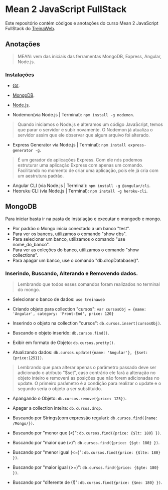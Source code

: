 # Mean 2 JavaScript FullStack

Este repositório contém códigos e anotações do curso Mean 2 JavaScript FullStack do [TreinaWeb](https://www.treinaweb.com.br/curso/mean-2-javascript-full-stack).


## Anotações

> MEAN: vem das iniciais das ferramentas MongoDB, Express, Angular, Node.js.

### Instalações
- [Git](https://git-scm.com/downloads).
- [MongoDB](https://www.mongodb.com/download-center).
- [Node.js](https://nodejs.org/en/download/).

- Nodemon(via Node.js | Terminal): `npm install -g nodemon`.
> Quando iniciamos o Node.js e alteramos um código JavaScript, temos que parar o servidor e subir novamente. O Nodemon já atualiza o servidor assim que ele observar que algum arquivo foi alterado.

- Express Generator via Node.js | Terminal): `npm install express-generator -g`.
> É um gerador de aplicações Express. Com ele nós podemos estruturar uma aplicação Express com apenas um comando. Facilitando no momento de criar uma aplicação, pois ele já cria com um aestrutura padrão.

- Angular CLI (via Node.js | Terminal): `npm install -g @angular/cli`.
- Heoruku CLI (via Node.js | Terminal): `npm install -g heroku-cli`.

## MongoDB
Para iniciar basta ir na pasta de instalação e executar o mongodb e mongo.
- Por padrão o Mongo inicia conectado a um banco "test".
- Para ver os bancos, utilizamos o comando "show dbs".
- Para selecionar um banco, utilizamos o comando "use nome_do_banco".
- Para ver as coleções do banco, utilizamos o comando "show collections".
- Para apagar um banco, use o comando "db.dropDatabase()".

### Inserindo, Buscando, Alterando e Removendo dados.
> Lembrando que todos esses comandos foram realizados no terminal do mongo.
- Selecionar o banco de dados: `use treinaweb`
- Criando objeto para collection "cursos": `var cursosObj = {name: 'Angular', category: 'Front-End', price: 120}`
- Inserindo o objeto na collection "cursos": `db.cursos.insert(cursosObj)`.
- Buscando o objeto inserido: `db.cursos.find()`.
- Exibir em formato de Objeto: `db.cursos.pretty()`.

- Atualizando dados: `db.cursos.update({name: 'Angular'}, {$set: {price:125}})`.
> Lembrando que para alterar apenas o parâmetro passado deve ser adicionado o atributo "$set", caso contrário ele fará a alteração no objeto inteiro e removerá as posições que não forem adicionadas no update. O primeiro parâmetro é a condição para realizar o update e o segundo seria o objeto a ser substituido.

- Apangando o Objeto: `db.cursos.remove({price: 125})`.
- Apagar a collection inteira: `db.cursos.drop`.

- Buscando por Strings(com expressão regular): `db.cursos.find({name: /Mongo/})`.
- Buscando por "menor que (<)": `db.cursos.find({price: {$lt: 180} })`.
- Buscando por "maior que (>)": `db.cursos.find({price: {$gt: 180} })`.
- Buscando por "menor igual (<=)": `db.cursos.find({price: {$lte: 180} })`.
- Buscando por "maior igual (>=)": `db.cursos.find({price: {$gte: 180} })`.
- Buscando por "diferente de (!)": `db.cursos.find({price: {$ne: 180} })`.
